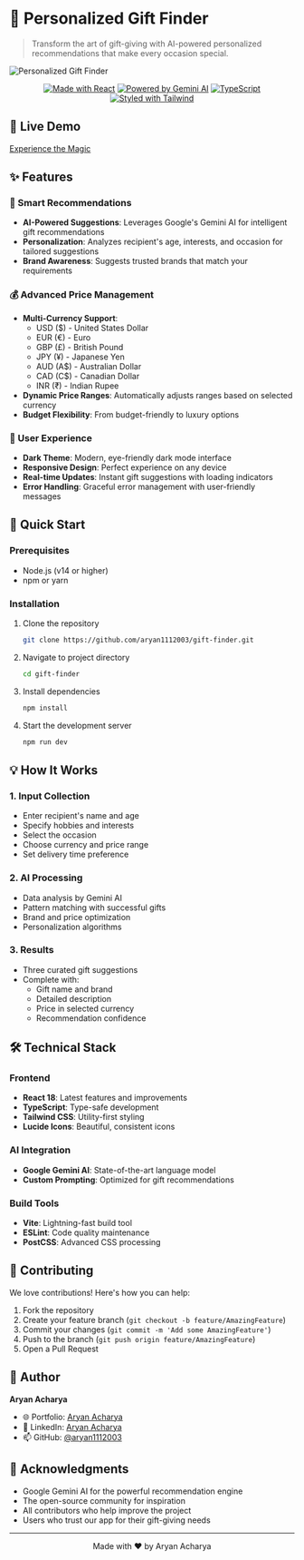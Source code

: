 # 🎁 Personalized Gift Finder

> Transform the art of gift-giving with AI-powered personalized recommendations that make every occasion special.

![Personalized Gift Finder](https://images.unsplash.com/photo-1549465220-1a8b9238cd48?auto=format&fit=crop&q=80&w=1200&h=400)

<div align="center">

[![Made with React](https://img.shields.io/badge/Made%20with-React-61DAFB.svg)](https://reactjs.org/)
[![Powered by Gemini AI](https://img.shields.io/badge/Powered%20by-Gemini%20AI-4285F4.svg)](https://deepmind.google/technologies/gemini/)
[![TypeScript](https://img.shields.io/badge/TypeScript-Ready-3178C6.svg)](https://www.typescriptlang.org/)
[![Styled with Tailwind](https://img.shields.io/badge/Styled%20with-Tailwind-38B2AC.svg)](https://tailwindcss.com/)

</div>

## 🌟 Live Demo

[Experience the Magic](your-live-demo-url-here)

## ✨ Features

### 🎯 Smart Recommendations
- **AI-Powered Suggestions**: Leverages Google's Gemini AI for intelligent gift recommendations
- **Personalization**: Analyzes recipient's age, interests, and occasion for tailored suggestions
- **Brand Awareness**: Suggests trusted brands that match your requirements

### 💰 Advanced Price Management
- **Multi-Currency Support**: 
  - USD ($) - United States Dollar
  - EUR (€) - Euro
  - GBP (£) - British Pound
  - JPY (¥) - Japanese Yen
  - AUD (A$) - Australian Dollar
  - CAD (C$) - Canadian Dollar
  - INR (₹) - Indian Rupee
- **Dynamic Price Ranges**: Automatically adjusts ranges based on selected currency
- **Budget Flexibility**: From budget-friendly to luxury options

### 🎨 User Experience
- **Dark Theme**: Modern, eye-friendly dark mode interface
- **Responsive Design**: Perfect experience on any device
- **Real-time Updates**: Instant gift suggestions with loading indicators
- **Error Handling**: Graceful error management with user-friendly messages

## 🚀 Quick Start

### Prerequisites
- Node.js (v14 or higher)
- npm or yarn

### Installation

1. Clone the repository
   ```bash
   git clone https://github.com/aryan1112003/gift-finder.git
   ```

2. Navigate to project directory
   ```bash
   cd gift-finder
   ```

3. Install dependencies
   ```bash
   npm install
   ```

4. Start the development server
   ```bash
   npm run dev
   ```

## 💡 How It Works

### 1. Input Collection
- Enter recipient's name and age
- Specify hobbies and interests
- Select the occasion
- Choose currency and price range
- Set delivery time preference

### 2. AI Processing
- Data analysis by Gemini AI
- Pattern matching with successful gifts
- Brand and price optimization
- Personalization algorithms

### 3. Results
- Three curated gift suggestions
- Complete with:
  - Gift name and brand
  - Detailed description
  - Price in selected currency
  - Recommendation confidence

## 🛠️ Technical Stack

### Frontend
- **React 18**: Latest features and improvements
- **TypeScript**: Type-safe development
- **Tailwind CSS**: Utility-first styling
- **Lucide Icons**: Beautiful, consistent icons

### AI Integration
- **Google Gemini AI**: State-of-the-art language model
- **Custom Prompting**: Optimized for gift recommendations

### Build Tools
- **Vite**: Lightning-fast build tool
- **ESLint**: Code quality maintenance
- **PostCSS**: Advanced CSS processing

## 🤝 Contributing

We love contributions! Here's how you can help:

1. Fork the repository
2. Create your feature branch (`git checkout -b feature/AmazingFeature`)
3. Commit your changes (`git commit -m 'Add some AmazingFeature'`)
4. Push to the branch (`git push origin feature/AmazingFeature`)
5. Open a Pull Request

## 👤 Author

**Aryan Acharya**

- 🌐 Portfolio: [Aryan Acharya](https://github.com/aryan1112003)
- 💼 LinkedIn: [Aryan Acharya](https://www.linkedin.com/in/aryan-acharya-9b939b316/)
- 📫 GitHub: [@aryan1112003](https://github.com/aryan1112003)



## 🙏 Acknowledgments

- Google Gemini AI for the powerful recommendation engine
- The open-source community for inspiration
- All contributors who help improve the project
- Users who trust our app for their gift-giving needs

---

<div align="center">
Made with ❤️ by Aryan Acharya
</div>